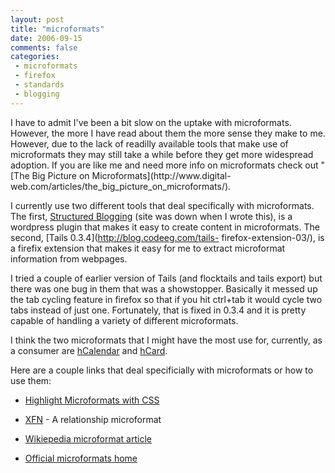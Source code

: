 ```yaml
---
layout: post
title: "microformats"
date: 2006-09-15
comments: false
categories:
 - microformats
 - firefox
 - standards
 - blogging
---
```

I have to admit I've been a bit slow on the uptake with microformats. However,
the more I have read about them the more sense they make to me. However, due
to the lack of readilly available tools that make use of microformats they may
still take a while before they get more widespread adoption. If you are like
me and need more info on microformats check out "[The Big Picture on
Microformats](http://www.digital-
web.com/articles/the_big_picture_on_microformats/).  
  
I currently use two different tools that deal specifically with microformats.
The first, [Structured Blogging](http://structuredblogging.org) (site was down
when I wrote this), is a wordpress plugin that makes it easy to create content
in microformats. The second, [Tails 0.3.4](http://blog.codeeg.com/tails-
firefox-extension-03/), is a firefix extension that makes it easy for me to
extract microformat information from webpages.  
  
I tried a couple of earlier version of Tails (and flocktails and tails export)
but there was one bug in them that was a showstopper. Basically it messed up
the tab cycling feature in firefox so that if you hit ctrl+tab it would cycle
two tabs instead of just one. Fortunately, that is fixed in 0.3.4 and it is
pretty capable of handling a variety of different microformats.  
  
I think the two microformats that I might have the most use for, currently, as
a consumer are [hCalendar](http://microformats.org/wiki/hcalendar) and
[hCard](http://microformats.org/wiki/hcard).  
  
Here are a couple links that deal specificially with microformats or how to
use them:  

  

  * [Highlight Microformats with CSS](http://www.hicksdesign.co.uk/journal/highlight-microformats-with-css)
  

  * [XFN](http://www.gmpg.org/xfn/) \- A relationship microformat
  

  * [Wikiepedia microformat article](http://en.wikipedia.org/wiki/Microformats)
  

  * [Official microformats home](http://microformats.org/)
  

